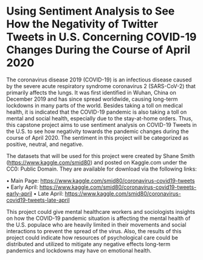 # Using Sentiment Analysis to See How the Negativity of Twitter Tweets in U.S. Concerning COVID-19 Changes During the Course of April 2020
The coronavirus disease 2019 (COVID-19) is an infectious disease caused by the severe acute respiratory syndrome coronavirus 2 (SARS-CoV-2) that primarily affects the lungs. It was first identified in Wuhan, China on December 2019 and has since spread worldwide, causing long-term lockdowns in many parts of the world. Besides taking a toll on medical health, it is indicated that the COVID-19 pandemic is also taking a toll on mental and social health, especially due to the stay-at-home orders. Thus, this capstone project aims to use sentiment analysis on COVID-19 Tweets in the U.S. to see how negativity towards the pandemic changes during the course of April 2020. The sentiment in this project will be categorized as positive, neutral, and negative.

The datasets that will be used for this project were created by Shane Smith (https://www.kaggle.com/smid80) and posted on Kaggle.com under the CC0: Public Domain. They are available for download via the following links:

•	Main Page: https://www.kaggle.com/smid80/coronavirus-covid19-tweets
•	Early April: https://www.kaggle.com/smid80/coronavirus-covid19-tweets-early-april
•	Late April: https://www.kaggle.com/smid80/coronavirus-covid19-tweets-late-april

This project could give mental healthcare workers and sociologists insights on how the COVID-19 pandemic situation is affecting the mental health of the U.S. populace who are heavily limited in their movements and social interactions to prevent the spread of the virus. Also, the results of this project could indicate how resources of psychological care could be distributed and utilized to mitigate any negative effects long-term pandemics and lockdowns may have on emotional health.
